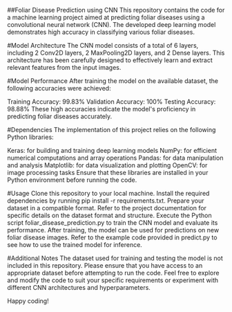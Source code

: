##Foliar Disease Prediction using CNN
This repository contains the code for a machine learning project aimed at predicting foliar diseases using a convolutional neural network (CNN). The developed deep learning model demonstrates high accuracy in classifying various foliar diseases.

#Model Architecture
The CNN model consists of a total of 6 layers, including 2 Conv2D layers, 2 MaxPooling2D layers, and 2 Dense layers. This architecture has been carefully designed to effectively learn and extract relevant features from the input images.

#Model Performance
After training the model on the available dataset, the following accuracies were achieved:

Training Accuracy: 99.83%
Validation Accuracy: 100%
Testing Accuracy: 98.88%
These high accuracies indicate the model's proficiency in predicting foliar diseases accurately.

#Dependencies
The implementation of this project relies on the following Python libraries:

Keras: for building and training deep learning models
NumPy: for efficient numerical computations and array operations
Pandas: for data manipulation and analysis
Matplotlib: for data visualization and plotting
OpenCV: for image processing tasks
Ensure that these libraries are installed in your Python environment before running the code.

#Usage
Clone this repository to your local machine.
Install the required dependencies by running pip install -r requirements.txt.
Prepare your dataset in a compatible format. Refer to the project documentation for specific details on the dataset format and structure.
Execute the Python script foliar_disease_prediction.py to train the CNN model and evaluate its performance.
After training, the model can be used for predictions on new foliar disease images. Refer to the example code provided in predict.py to see how to use the trained model for inference.

#Additional Notes
The dataset used for training and testing the model is not included in this repository. Please ensure that you have access to an appropriate dataset before attempting to run the code.
Feel free to explore and modify the code to suit your specific requirements or experiment with different CNN architectures and hyperparameters.


Happy coding!
